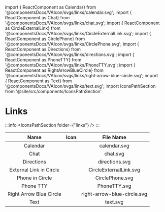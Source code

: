 import { ReactComponent as Calendar} from '@componentsDocs/VAIcon/svgs/links/calendar.svg';
import { ReactComponent as Chat} from '@componentsDocs/VAIcon/svgs/links/chat.svg';
import { ReactComponent as CircleExternalLink} from '@componentsDocs/VAIcon/svgs/links/CircleExternalLink.svg';
import { ReactComponent as CirclePhone} from '@componentsDocs/VAIcon/svgs/links/CirclePhone.svg';
import { ReactComponent as Directions} from '@componentsDocs/VAIcon/svgs/links/directions.svg';
import { ReactComponent as PhoneTTY} from '@componentsDocs/VAIcon/svgs/links/PhoneTTY.svg';
import { ReactComponent as RightArrowBlueCircle} from '@componentsDocs/VAIcon/svgs/links/right-arrow-blue-circle.svg';
import { ReactComponent as Text} from '@componentsDocs/VAIcon/svgs/links/text.svg';
import IconsPathSection from '@site/src/components/IconsPathSection'

# Links

:::info
<IconsPathSection folder={"links"} />
:::


Name | Icon | File Name 
:---: | :---: | :---: 
Calendar | <Calendar  className="linkIcons"/> | calendar.svg
Chat | <Chat  className="linkIcons"/> | chat.svg
Directions | <Directions  className="linkIcons iconDirection"/> | directions.svg
External Link in Circle | <CircleExternalLink  className="icons"/> | CircleExternalLink.svg
Phone in Circle | <CirclePhone  className="linkIcons"/> | CirclePhone.svg
Phone TTY | <PhoneTTY  className="linkIcons"/> | PhoneTTY.svg
Right Arrow Blue Circle | <RightArrowBlueCircle  className="linkIcons"/> | right-arrow-blue-circle.svg
Text | <Text  className="linkIcons"/> | text.svg
